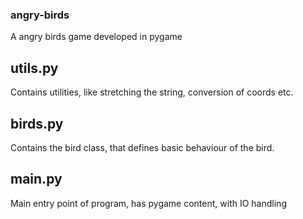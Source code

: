 ### angry-birds
A angry birds game developed in pygame

## utils.py
Contains utilities, like stretching the string, conversion of coords etc.

## birds.py
Contains the bird class, that defines basic behaviour of the bird.

## main.py
Main entry point of program, has pygame content, with IO handling